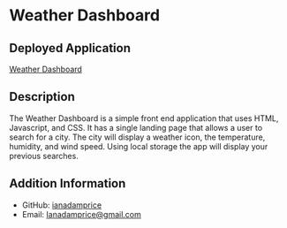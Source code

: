 # Weather Dashboard

## Deployed Application
[Weather Dashboard](https://ianadamprice.github.io/WeatherDashboard/)

## Description
The Weather Dashboard is a simple front end application that uses HTML, Javascript, and CSS. It has a single landing page that allows a user to search for a city. The city will display a weather icon, the temperature, humidity, and wind speed. Using local storage the app will display your previous searches.

## Addition Information
- GitHub: [ianadamprice](https://github.com/ianadamprice)
- Email: Ianadamprice@gmail.com